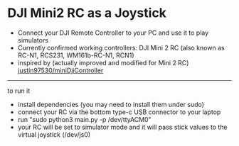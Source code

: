 DJI Mini2 RC as a Joystick
===============
 - Connect your DJI Remote Controller to your PC and use it to play simulators
 - Currently confirmed working controllers: DJI Mini 2 RC (also known as RC-N1, RCS231, WM161b-RC-N1, RCN1)
 - inspired by (actually improved and modified for Mini 2 RC) [justin97530/miniDjiController](https://github.com/justin97530/miniDjiController)
-----------------------------------------------------------------------------

to run it
- install dependencies (you may need to install them under sudo)
- connect your RC via the bottom type-c USB connector to your laptop
- run "sudo python3 main.py -p /dev/ttyACM0"
- your RC will be set to simulator mode and it will pass stick values to the virtual joystick (/dev/js0)
